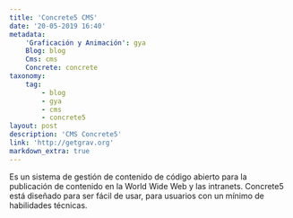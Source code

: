 ```yaml
---
title: 'Concrete5 CMS'
date: '20-05-2019 16:40'
metadata:
    'Graficación y Animación': gya
    Blog: blog
    Cms: cms
    Concrete: concrete
taxonomy:
    tag:
        - blog
        - gya
        - cms
        - concrete5
layout: post
description: 'CMS Concrete5'
link: 'http://getgrav.org'
markdown_extra: true
---
```


Es un sistema de gestión de contenido de código abierto para la publicación de contenido en la World Wide Web y las intranets. Concrete5 está diseñado para ser fácil de usar, para usuarios con un mínimo de habilidades técnicas.